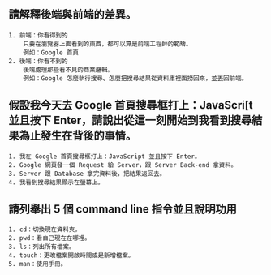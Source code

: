 ## 請解釋後端與前端的差異。

	1. 前端：你看得到的
		只要在瀏覽器上面看到的東西，都可以算是前端工程師的範疇。
		例如：Google 首頁
	2. 後端：你看不到的
		後端處理那些看不見的商業邏輯。
		例如：Google 怎麼執行搜尋、怎麼把搜尋結果從資料庫裡面撈回來，並丟回前端。

## 假設我今天去 Google 首頁搜尋框打上：JavaScri[t 並且按下 Enter，請說出從這一刻開始到我看到搜尋結果為止發生在背後的事情。

	1. 我在 Google 首頁搜尋框打上：JavaScript 並且按下 Enter。
	2. Google 網頁發一個 Request 給 Server，跟 Server Back-end 拿資料。
	3. Server 跟 Database 拿完資料後，把結果返回去。
	4. 我看到搜尋結果顯示在螢幕上。

## 請列舉出 5 個 command line 指令並且說明功用

	1. cd：切換現在資料夾。
	2. pwd：看自己現在在哪裡。
	3. ls：列出所有檔案。
	4. touch：更改檔案開啟時間或是新增檔案。
	5. man：使用手冊。
